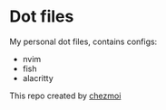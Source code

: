 # Dot files
My personal dot files, contains configs:
- nvim
- fish
- alacritty

This repo created by [chezmoi](https://github.com/twpayne/chezmoi)
